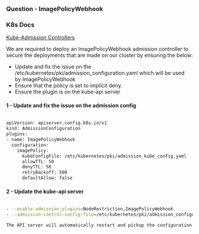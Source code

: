 ### Question - ImagePolicyWebhook

### K8s Docs

[Kube-Admission Controllers](https://kubernetes.io/docs/reference/access-authn-authz/admission-controllers/)

We are required to deploy an ImagePolicyWebhook admission controller to secure the deployments that are made on our cluster by ensuring the below:

- Update and fix the issue on the /etc/kubernetes/pki/admission_configuration.yaml which will be used by ImagePolicyWebhook
- Ensure that the policy is set to implicit deny.
- Ensure the plugin is on the kube-api server

#### 1 - Update and fix the issue on the admission config

```sh

apiVersion: apiserver.config.k8s.io/v1
kind: AdmissionConfiguration
plugins:
- name: ImagePolicyWebhook
  configuration:
    imagePolicy:
      kubeConfigFile: /etc/kubernetes/pki/admission_kube_config.yaml
      allowTTL: 50
      denyTTL: 50
      retryBackoff: 500
      defaultAllow: false

```

#### 2 - Update the kube-api server

```sh

- --enable-admission-plugins=NodeRestriction,ImagePolicyWebhook
- --admission-control-config-file=/etc/kubernetes/pki/admission_configuration.yaml

The API server will automatically restart and pickup the configuration.

```
